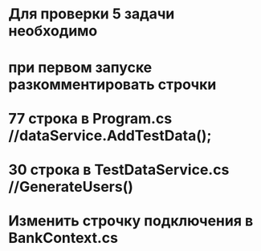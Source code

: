 <H1>Для проверки 5 задачи необходимо<H1/>
при первом запуске
разкомментировать строчки 
 <br>
<br>77 строка в Program.cs 
<br>	//dataService.AddTestData();
<br>
<br>30 строка в TestDataService.cs 
<br>	//GenerateUsers()
<br>
<br>
Изменить строчку подключения в BankContext.cs
